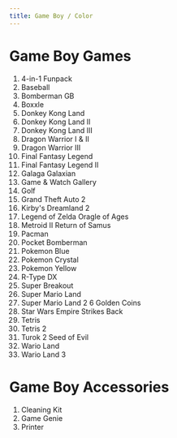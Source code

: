```yaml
---
title: Game Boy / Color
---
```


Game Boy Games
=============

<ol>
<li>4-in-1 Funpack</li>
<li>Baseball</li>
<li>Bomberman GB</li>
<li>Boxxle</li>
<li>Donkey Kong Land</li>
<li>Donkey Kong Land II</li>
<li>Donkey Kong Land III</li>
<li>Dragon Warrior I & II</li>
<li>Dragon Warrior III</li>
<li>Final Fantasy Legend</li>
<li>Final Fantasy Legend II</li>
<li>Galaga Galaxian
<li>Game & Watch Gallery</li>
<li>Golf</li>
<li>Grand Theft Auto 2</li>
<li>Kirby's Dreamland 2</li>
<li>Legend of Zelda Oragle of Ages</li>
<li>Metroid II Return of Samus</li>
<li>Pacman</li>
<li>Pocket Bomberman</li>
<li>Pokemon Blue</li>
<li>Pokemon Crystal</li>
<li>Pokemon Yellow</li>
<li>R-Type DX</li>
<li>Super Breakout</li>
<li>Super Mario Land</li>
<li>Super Mario Land 2 6 Golden Coins</li>
<li>Star Wars Empire Strikes Back</li>
<li>Tetris</li>
<li>Tetris 2</li>
<li>Turok 2 Seed of Evil</li>
<li>Wario Land</li>
<li>Wario Land 3</li>
</ol>

Game Boy Accessories
=============

<ol>
<li>Cleaning Kit</li>
<li>Game Genie</li>
<li>Printer</li>
</ol>

